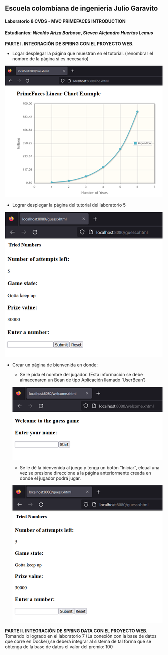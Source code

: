 ## Escuela colombiana de ingenieria Julio Garavito

#### Laboratorio 8 CVDS - MVC PRIMEFACES INTRODUCTION

#### Estudiantes: _Nicolás Ariza Barbosa_, _Steven Alejandro Huertas Lemus_


**PARTE I. INTEGRACIÓN DE SPRING CON EL PROYECTO WEB.**
- Logar desplegar la página que muestran en el tutorial. (renombrar el nombre de la página si es necesario)

![](https://github.com/NickArB/CVDS-LABORATORIOS-ARIZA-2023-1/blob/main/Lab8/imagenes/lineXhtml.png)

- Lograr desplegar la página del tutorial del laboratorio 5

![](https://github.com/NickArB/CVDS-LABORATORIOS-ARIZA-2023-1/blob/main/Lab8/imagenes/Lab5Ref.png)

- Crear un página de bienvenida en donde:

	- Se le pida el nombre del jugador. (Esta información se debe almacenaren un Bean de tipo Aplicación llamado ‘UserBean’)

	![](https://github.com/NickArB/CVDS-LABORATORIOS-ARIZA-2023-1/blob/main/Lab8/imagenes/welcomePage.png)

    - Se le dé la bienvenida al juego y tenga un botón “Iniciar”, elcual una vez se presione direccione a la página anteriormente 
    creada en donde el jugador podrá jugar.

    ![](https://github.com/NickArB/CVDS-LABORATORIOS-ARIZA-2023-1/blob/main/Lab8/imagenes/Lab5Ref.png)

**PARTE II. INTEGRACIÓN DE SPRING DATA CON EL PROYECTO
WEB.**
Tomando lo logrado en el laboratorio 7 (La conexión con la base de datos que corre en Docker),se deberá integrar al sistema de tal forma qué se obtenga de la base de datos el valor del premio: 100


